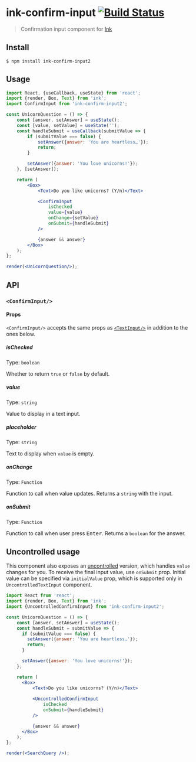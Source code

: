 # ink-confirm-input [![Build Status](https://travis-ci.org/kevva/ink-confirm-input.svg?branch=master)](https://travis-ci.org/kevva/ink-confirm-input)

> Confirmation input component for [Ink](https://github.com/vadimdemedes/ink)


## Install

```
$ npm install ink-confirm-input2
```


## Usage

```jsx
import React, {useCallback, useState} from 'react';
import {render, Box, Text} from 'ink';
import ConfirmInput from 'ink-confirm-input2';

const UnicornQuestion = () => {
	const [answer, setAnswer] = useState();
	const [value, setValue] = useState('');
	const handleSubmit = useCallback(submitValue => {
		if (submitValue === false) {
			setAnswer({answer: 'You are heartless…'});
			return;
		}

		setAnswer({answer: 'You love unicorns!'});
	}, [setAnswer]);

	return (
		<Box>
			<Text>Do you like unicorns? (Y/n)</Text>

			<ConfirmInput
				isChecked
				value={value}
				onChange={setValue}
				onSubmit={handleSubmit}
			/>

			{answer && answer}
		</Box>
	);
};

render(<UnicornQuestion/>);
```


## API

### `<ConfirmInput/>`

#### Props

`<ConfirmInput/>` accepts the same props as [`<TextInput/>`](https://github.com/vadimdemedes/ink-text-input) in addition to the ones below.

##### isChecked

Type: `boolean`

Whether to return `true` or `false` by default.

##### value

Type: `string`

Value to display in a text input.

##### placeholder

Type: `string`

Text to display when `value` is empty.

##### onChange

Type: `Function`

Function to call when value updates. Returns a `string` with the input.

##### onSubmit

Type: `Function`

Function to call when user press <kbd>Enter</kbd>. Returns a `boolean` for the answer.


## Uncontrolled usage

This component also exposes an [uncontrolled](https://reactjs.org/docs/uncontrolled-components.html) version, which handles `value` changes for you. To receive the final input value, use `onSubmit` prop.
Initial value can be specified via `initialValue` prop, which is supported only in `UncontrolledTextInput` component.

```jsx
import React from 'react';
import {render, Box, Text} from 'ink';
import {UncontrolledConfirmInput} from 'ink-confirm-input2';

const UnicornQuestion = () => {
    const [answer, setAnswer] = useState();
	const handleSubmit = submitValue => {
      if (submitValue === false) {
        setAnswer({answer: 'You are heartless…'});
        return;
      }

      setAnswer({answer: 'You love unicorns!'});
	};

	return (
      <Box>
          <Text>Do you like unicorns? (Y/n)</Text>
  
          <UncontrolledConfirmInput
              isChecked
              onSubmit={handleSubmit}
          />

          {answer && answer}
      </Box>
	);
};

render(<SearchQuery />);
```


